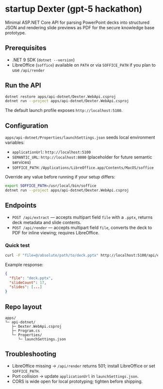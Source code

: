 # startup Dexter (gpt-5 hackathon)

Minimal ASP.NET Core API for parsing PowerPoint decks into structured JSON and rendering slide previews as PDF for the secure knowledge base prototype.

## Prerequisites
- .NET 9 SDK (`dotnet --version`)
- LibreOffice (`soffice`) available on `PATH` or via `SOFFICE_PATH` if you plan to use `/api/render`

## Run the API
```bash
dotnet restore apps/api-dotnet/Dexter.WebApi.csproj
dotnet run --project apps/api-dotnet/Dexter.WebApi.csproj
```

The default launch profile exposes `http://localhost:5100`.

## Configuration
`apps/api-dotnet/Properties/launchSettings.json` seeds local environment variables:
- `applicationUrl`: `http://localhost:5100`
- `SEMANTIC_URL`: `http://localhost:8000` (placeholder for future semantic services)
- `SOFFICE_PATH`: `/Applications/LibreOffice.app/Contents/MacOS/soffice`

Override any value before running if your setup differs:

```bash
export SOFFICE_PATH=/usr/local/bin/soffice
dotnet run --project apps/api-dotnet/Dexter.WebApi.csproj
```

## Endpoints
- `POST /api/extract` — accepts multipart field `file` with a `.pptx`, returns deck metadata and slide contents.
- `POST /api/render` — accepts multipart field `file`, converts the deck to PDF for inline viewing; requires LibreOffice.

### Quick test
```bash
curl -F "file=@/absolute/path/to/deck.pptx" http://localhost:5100/api/extract
```

Example response:

```json
{
  "file": "deck.pptx",
  "slideCount": 17,
  "slides": [...]
}
```

## Repo layout
```
apps/
└─ api-dotnet/
   ├─ Dexter.WebApi.csproj
   ├─ Program.cs
   └─ Properties/
      └─ launchSettings.json
```

## Troubleshooting
- LibreOffice missing → `/api/render` returns 501; install LibreOffice or set `SOFFICE_PATH`.
- Port collision → update `applicationUrl` in `launchSettings.json`.
- CORS is wide open for local prototyping; tighten before shipping.
